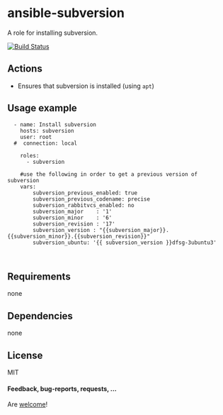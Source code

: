 ansible-subversion
====================

A role for installing subversion.

[![Build Status](https://api.travis-ci.org/AlbanAndrieu/ansible-subversion.png?branch=master)](https://travis-ci.org/AlbanAndrieu/ansible-subversion)

## Actions

- Ensures that subversion is installed (using `apt`)

Usage example
------------

```
  - name: Install subversion
    hosts: subversion
    user: root
  #  connection: local
    
    roles:
      - subversion      

    #use the following in order to get a previous version of subversion
    vars:
        subversion_previous_enabled: true   
        subversion_previous_codename: precise
        subversion_rabbitvcs_enabled: no
        subversion_major    : '1'
        subversion_minor    : '6'
        subversion_revision : '17'
        subversion_version : "{{subversion_major}}.{{subversion_minor}}.{{subversion_revision}}"
        subversion_ubuntu: '{{ subversion_version }}dfsg-3ubuntu3'
      
      
```

Requirements
------------

none

Dependencies
------------

none

License
-------

MIT

#### Feedback, bug-reports, requests, ...

Are [welcome](https://github.com/AlbanAndrieu/ansible-subversion/issues)!
